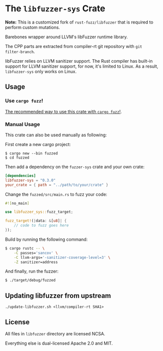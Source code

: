 # The `libfuzzer-sys` Crate

**Note:** This is a customized fork of `rust-fuzz/libfuzzer` that is required
to perform custom mutations.

Barebones wrapper around LLVM's libFuzzer runtime library.

The CPP parts are extracted from compiler-rt git repository with `git filter-branch`.

libFuzzer relies on LLVM sanitizer support. The Rust compiler has built-in support for LLVM sanitizer support, for now, it's limited to Linux. As a result, `libfuzzer-sys` only works on Linux.

## Usage

### Use `cargo fuzz`!

[The recommended way to use this crate with `cargo fuzz`!][cargo-fuzz].

[cargo-fuzz]: https://github.com/rust-fuzz/cargo-fuzz

### Manual Usage

This crate can also be used manually as following:

First create a new cargo project:

```
$ cargo new --bin fuzzed
$ cd fuzzed
```

Then add a dependency on the `fuzzer-sys` crate and your own crate:

```toml
[dependencies]
libfuzzer-sys = "0.3.0"
your_crate = { path = "../path/to/your/crate" }
```

Change the `fuzzed/src/main.rs` to fuzz your code:

```rust
#![no_main]

use libfuzzer_sys::fuzz_target;

fuzz_target!(|data: &[u8]| {
    // code to fuzz goes here
});
```

Build by running the following command:

```sh
$ cargo rustc -- \
    -C passes='sancov' \
    -C llvm-args='-sanitizer-coverage-level=3' \
    -Z sanitizer=address
```

And finally, run the fuzzer:

```sh
$ ./target/debug/fuzzed
```

## Updating libfuzzer from upstream

```
./update-libfuzzer.sh <llvm/compiler-rt SHA1>
```

## License

All files in `libfuzzer` directory are licensed NCSA.

Everything else is dual-licensed Apache 2.0 and MIT.
